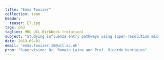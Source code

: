 ```yaml
---
title: "Emma Touizer"
collection: team
header:
  teaser: ET.jpg
tags: phd
tagline: MRC UCL-Birkbeck (rotation)
subject: "Studying influenza entry pathways using super-resolution microscopy"
date: 2019-09-01
email: 'emma.touizer.18@ucl.ac.uk'
prom: "Supervision: Dr. Romain Laine and Prof. Ricardo Henriques"
---
```


<p align= "justify">
